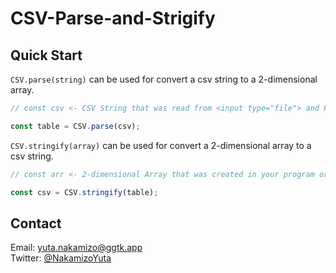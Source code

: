 # CSV-Parse-and-Strigify

## Quick Start
`CSV.parse(string)` can be used for convert a csv string to a 2-dimensional array.
```javascript
// const csv <- CSV String that was read from <input type="file"> and File API.

const table = CSV.parse(csv);
```

`CSV.stringify(array)` can be used for convert a 2-dimensional array to a csv string.
```javascript
// const arr <- 2-dimensional Array that was created in your program or was received from a server such as Google Apps Script.

const csv = CSV.stringify(table);
```


## Contact
Email: [yuta.nakamizo@ggtk.app](mailto:yuta.nakamizo@ggtk.app)  
Twitter: [@NakamizoYuta](https://mobile.twitter.com/NakamizoYuta)

